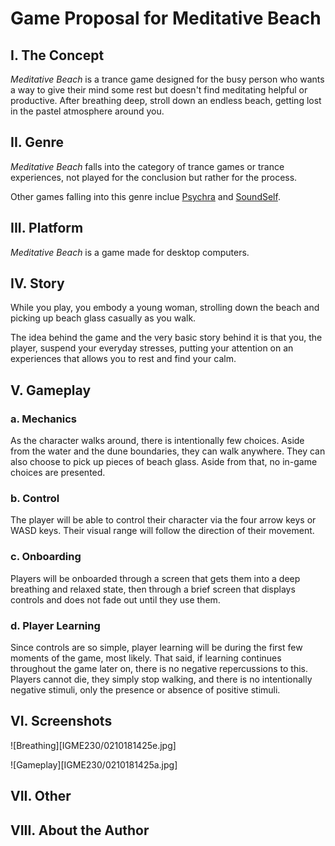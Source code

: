# Game Proposal for Meditative Beach

## I. The Concept
*Meditative Beach* is a trance game designed for the busy person who wants a way to give their mind some rest but doesn't find
meditating helpful or productive. After breathing deep, stroll down an endless beach, getting lost in the pastel atmosphere 
around you.

## II. Genre
*Meditative Beach* falls into the category of trance games or trance experiences, not played for the conclusion but rather for the
process.

Other games falling into this genre inclue [Psychra](https://nratcliff.itch.io/psychra) and [SoundSelf](http://soundselfgame.com/).

## III. Platform
*Meditative Beach* is a game made for desktop computers. 

## IV. Story
While you play, you embody a young woman, strolling down the beach and picking up beach glass casually as you walk. 

The idea behind the game and the very basic story behind it is that you, the player, suspend your everyday stresses, putting
your attention on an experiences that allows you to rest and find your calm. 

## V. Gameplay
### a. Mechanics
As the character walks around, there is intentionally few choices. Aside from the water and the dune boundaries, they can walk anywhere.
They can also choose to pick up pieces of beach glass. Aside from that, no in-game choices are presented.

### b. Control
The player will be able to control their character via the four arrow keys or WASD keys. Their visual range will follow the direction
of their movement.

### c. Onboarding
Players will be onboarded through a screen that gets them into a deep breathing and relaxed state, then through a brief screen that displays controls and does not fade out until they use them.

### d. Player Learning
Since controls are so simple, player learning will be during the first few moments of the game, most likely. That said, if learning continues throughout the game later on, there is no negative repercussions to this. Players cannot die, they simply stop walking, and there is no intentionally negative stimuli, only the presence or absence of positive stimuli.

## VI. Screenshots
![Breathing][IGME230/0210181425e.jpg]

![Gameplay][IGME230/0210181425a.jpg]

## VII. Other

## VIII. About the Author
